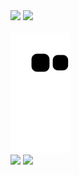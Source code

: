   <div >
    <img height="165em" src="https://github-readme-stats.vercel.app/api?username=RafCarrasco&show_icons=true&theme=github_dark">
    <img height="165em" src="https://github-readme-stats.vercel.app/api/top-langs/?username=RafCarrasco&layout=compact&theme=github_dark">
  </div>
<br>


<picture>
  <source media="(prefers-color-scheme: dark)" srcset="https://raw.githubusercontent.com/platane/platane/output/github-contribution-grid-snake-dark.svg">
  <source media="(prefers-color-scheme: light)" srcset="https://raw.githubusercontent.com/rafcarrasco/rafcarrasco/output/github-contribution-grid-snake.svg">
  <img alt="github contribution grid snake animation" src="https://raw.githubusercontent.com/rafcarrasco/rafcarrasco/output/github-contribution-grid-snake.svg">
</picture>

<div>
  <a href="https://www.linkedin.com/in/rafael-carrasco-66b7581a3/" target="_blank"><img src="https://img.shields.io/badge/-LinkedIn-%230077B5?style=for-the-badge&logo=linkedin&logoColor=white" target="_blank"></a>   
   <a href = "mailto:rafaelcarrasco304@gmail.com"><img src="https://img.shields.io/badge/-Gmail-%23333?style=for-the-badge&logo=gmail&logoColor=white" target="_blank"></a>
</div>
